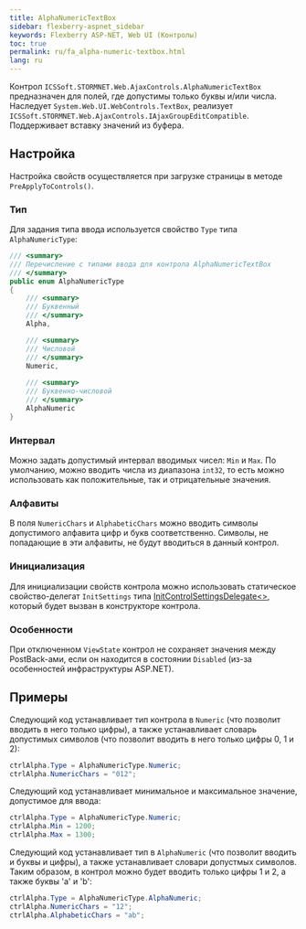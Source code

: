 ```yaml
---
title: AlphaNumericTextBox
sidebar: flexberry-aspnet_sidebar
keywords: Flexberry ASP-NET, Web UI (Контролы)
toc: true
permalink: ru/fa_alpha-numeric-textbox.html
lang: ru
---
```


Контрол `ICSSoft.STORMNET.Web.AjaxControls.AlphaNumericTextBox` предназначен для полей, где допустимы только буквы и/или числа. Наследует `System.Web.UI.WebControls.TextBox`, реализует `ICSSoft.STORMNET.Web.AjaxControls.IAjaxGroupEditCompatible`.  
Поддерживает вставку значений из буфера. 

## Настройка

Настройка свойств осуществляется при загрузке страницы в методе `PreApplyToControls()`.

### Тип

Для задания типа ввода используется свойство `Type` типа `AlphaNumericType`:

```csharp
/// <summary>
/// Перечисление с типами ввода для контрола AlphaNumericTextBox
/// </summary>
public enum AlphaNumericType
{
	/// <summary>
	/// Буквенный
	/// </summary>
	Alpha, 

	/// <summary>
	/// Числовой
	/// </summary>
	Numeric, 
	
	/// <summary>
	/// Буквенно-числовой
	/// </summary>
	AlphaNumeric
}
```

### Интервал

Можно задать допустимый интервал вводимых чисел: `Min` и `Max`. По умолчанию, можно вводить числа из диапазона `int32`, то есть можно использовать как положительные, так и отрицательные значения.

### Алфавиты

В поля `NumericChars` и `AlphabeticChars` можно вводить символы допустимого алфавита цифр и букв соответственно. Символы, не попадающие в эти алфавиты, не будут вводиться в данный контрол.

### Инициализация

Для инициализации свойств контрола можно использовать статическое свойство-делегат `InitSettings` типа [InitControlSettingsDelegate<>](fa_init-control-settings-delegate.html), который будет вызван в конструкторе контрола.

### Особенности

При отключенном `ViewState` контрол не сохраняет значения между PostBack-ами, если он находится в состоянии `Disabled` (из-за особенностей инфраструктуры ASP.NET).

## Примеры

Следующий код устанавливает тип контрола в `Numeric` (что позволит вводить в него только цифры), а также устанавливает словарь допустимых символов (что позволит вводить в него только цифры 0, 1 и 2):

```csharp
ctrlAlpha.Type = AlphaNumericType.Numeric;
ctrlAlpha.NumericChars = "012";
```

Следующий код устанавливает минимальное и максимальное значение, допустимое для ввода:

```csharp
ctrlAlpha.Type = AlphaNumericType.Numeric;
ctrlAlpha.Min = 1200;
ctrlAlpha.Max = 1300;
```

Следующий код устанавливает тип в `AlphaNumeric` (что позволит вводить и буквы и цифры), а также устанавливает словари допустмых символов. Таким образом, в контрол можно будет вводить только цифры 1 и 2, а также буквы 'a' и 'b':

```csharp
ctrlAlpha.Type = AlphaNumericType.AlphaNumeric;
ctrlAlpha.NumericChars = "12";
ctrlAlpha.AlphabeticChars = "ab";
```
